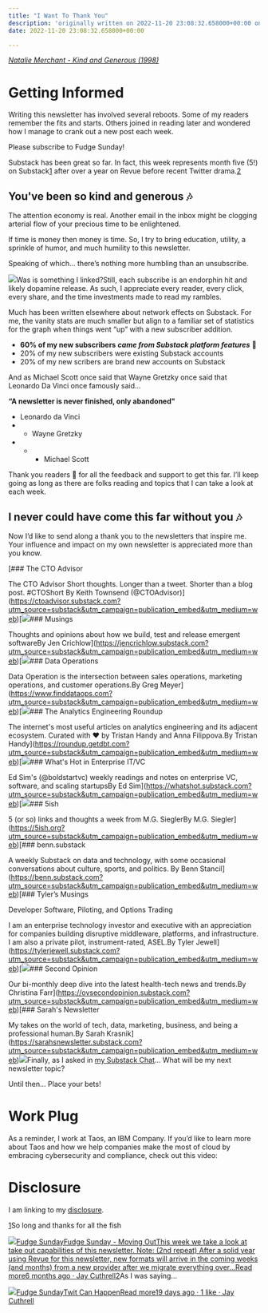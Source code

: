 ```yaml
---
title: "I Want To Thank You"
description: 'originally written on 2022-11-20 23:08:32.658000+00:00 on LAMP with vi, WordPress, Jekyll, Gatsby Cloud, Netlify, Revue, Substack, or Buttondown'
date: 2022-11-20 23:08:32.658000+00:00

---
```


*[Natalie Merchant - Kind and Generous (1998)](https://www.youtube.com/watch?v=uAwyIad93-c)*

Getting Informed
================

Writing this newsletter has involved several reboots. Some of my readers remember the fits and starts. Others joined in reading later and wondered how I manage to crank out a new post each week.

Please subscribe to Fudge Sunday!

Substack has been great so far. In fact, this week represents month five (5!) on Substack[1](#footnote-1) after over a year on Revue before recent Twitter drama.[2](#footnote-2)

You've been so kind and generous 🎶
----------------------------------

The attention economy is real. Another email in the inbox might be clogging arterial flow of your precious time to be enlightened.

If time is money then money is time. So, I try to bring education, utility, a sprinkle of humor, and much humility to this newsletter.

Speaking of which… there’s nothing more humbling than an unsubscribe.

[![](https://bucketeer-e05bbc84-baa3-437e-9518-adb32be77984.s3.amazonaws.com/public/images/3c4d5a4c-9420-46bc-a087-5ebb18abf0a8_1316x734.png)](https://substackcdn.com/image/fetch/f_auto,q_auto:good,fl_progressive:steep/https%3A%2F%2Fbucketeer-e05bbc84-baa3-437e-9518-adb32be77984.s3.amazonaws.com%2Fpublic%2Fimages%2F3c4d5a4c-9420-46bc-a087-5ebb18abf0a8_1316x734.png)Was is something I linked?Still, each subscribe is an endorphin hit and likely dopamine release. As such, I appreciate every reader, every click, every share, and the time investments made to read my rambles.

Much has been written elsewhere about network effects on Substack. For me, the vanity stats are much smaller but align to a familiar set of statistics for the graph when things went “up” with a new subscriber addition.

* **60% of my new subscribers** ***came from Substack platform features*** **🤯**
* 20% of my new subscribers were existing Substack accounts
* 20% of my new scribers are brand new accounts on Substack

And as Michael Scott once said that Wayne Gretzky once said that Leonardo Da Vinci once famously said… 

**“A newsletter is never finished, only abandoned"**   
- Leonardo da Vinci  
 - - Wayne Gretzky  
 - - - Michael Scott

Thank you readers 🙏 for all the feedback and support to get this far. I’ll keep going as long as there are folks reading and topics that I can take a look at each week.

I never could have come this far without you 🎶
----------------------------------------------

Now I’d like to send along a thank you to the newsletters that inspire me. Your influence and impact on my own newsletter is appreciated more than you know.

[### The CTO Advisor

The CTO Advisor Short thoughts. Longer than a tweet. Shorter than a blog post. #CTOShort By Keith Townsend (@CTOAdvisor)](https://ctoadvisor.substack.com?utm_source=substack&utm_campaign=publication_embed&utm_medium=web)[![](https://bucketeer-e05bbc84-baa3-437e-9518-adb32be77984.s3.amazonaws.com/public/images/4ca7e3e3-a308-4b5e-b8ce-ea421796323e_256x256.png)### Musings

 Thoughts and opinions about how we build, test and release emergent softwareBy Jen Crichlow](https://jencrichlow.substack.com?utm_source=substack&utm_campaign=publication_embed&utm_medium=web)[![](https://bucketeer-e05bbc84-baa3-437e-9518-adb32be77984.s3.amazonaws.com/public/images/38b9afd5-b355-4018-923a-c7729ef6ad04_500x500.png)### Data Operations

Data Operation is the intersection between sales operations, marketing operations, and customer operations.By Greg Meyer](https://www.finddataops.com?utm_source=substack&utm_campaign=publication_embed&utm_medium=web)[![](https://bucketeer-e05bbc84-baa3-437e-9518-adb32be77984.s3.amazonaws.com/public/images/a09458a9-aa91-4d5e-b652-995ab235e8b3_600x600.png)### The Analytics Engineering Roundup

The internet's most useful articles on analytics engineering and its adjacent ecosystem. Curated with ❤️ by Tristan Handy and Anna Filippova.By Tristan Handy](https://roundup.getdbt.com?utm_source=substack&utm_campaign=publication_embed&utm_medium=web)[![](https://bucketeer-e05bbc84-baa3-437e-9518-adb32be77984.s3.amazonaws.com/public/images/5a1c74c8-ca55-4756-8199-2b41edf0dca8_256x256.png)### What's Hot in Enterprise IT/VC

Ed Sim's (@boldstartvc) weekly readings and notes on enterprise VC, software, and scaling startupsBy Ed Sim](https://whatshot.substack.com?utm_source=substack&utm_campaign=publication_embed&utm_medium=web)[![](https://bucketeer-e05bbc84-baa3-437e-9518-adb32be77984.s3.amazonaws.com/public/images/8539e546-4d57-4353-9975-a6a033f5a588_256x256.png)### 5ish

5 (or so) links and thoughts a week from M.G. SieglerBy M.G. Siegler](https://5ish.org?utm_source=substack&utm_campaign=publication_embed&utm_medium=web)[### benn.substack

A weekly Substack on data and technology, with some occasional conversations about culture, sports, and politics. By Benn Stancil](https://benn.substack.com?utm_source=substack&utm_campaign=publication_embed&utm_medium=web)[### Tyler’s Musings

Developer Software, Piloting, and Options Trading

I am an enterprise technology investor and executive with an appreciation for companies building disruptive middleware, platforms, and infrastructure. I am also a private pilot, instrument-rated, ASEL.By Tyler Jewell](https://tylerjewell.substack.com?utm_source=substack&utm_campaign=publication_embed&utm_medium=web)[![](https://bucketeer-e05bbc84-baa3-437e-9518-adb32be77984.s3.amazonaws.com/public/images/11775b31-ec5e-4c12-b0f7-b78f39523bbb_711x711.png)### Second Opinion

Our bi-monthly deep dive into the latest health-tech news and trends.By Christina Farr](https://ovsecondopinion.substack.com?utm_source=substack&utm_campaign=publication_embed&utm_medium=web)[### Sarah's Newsletter

My takes on the world of tech, data, marketing, business, and being a professional human.By Sarah Krasnik](https://sarahsnewsletter.substack.com?utm_source=substack&utm_campaign=publication_embed&utm_medium=web)[![](https://bucketeer-e05bbc84-baa3-437e-9518-adb32be77984.s3.amazonaws.com/public/images/8e1f1aef-7e90-42b7-a5b8-64adcc466fea_940x788.png)](https://substackcdn.com/image/fetch/f_auto,q_auto:good,fl_progressive:steep/https%3A%2F%2Fbucketeer-e05bbc84-baa3-437e-9518-adb32be77984.s3.amazonaws.com%2Fpublic%2Fimages%2F8e1f1aef-7e90-42b7-a5b8-64adcc466fea_940x788.png)Finally, as I asked in [my Substack Chat](https://sunday.fudge.org/chat)… What will be my next newsletter topic?

Until then… Place your bets!

Work Plug
=========

As a reminder, I work at Taos, an IBM Company. If you’d like to learn more about Taos and how we help companies make the most of cloud by embracing cybersecurity and compliance, check out this video: 

Disclosure
==========

I am linking to my [disclosure](https://jaycuthrell.com/disclosure/?utm_campaign=Fudge%20Sunday&utm_medium=email&utm_source=Revue%20newsletter).

[1](#footnote-anchor-1)So long and thanks for all the fish 

[![](https://bucketeer-e05bbc84-baa3-437e-9518-adb32be77984.s3.amazonaws.com/public/images/58409c1d-315a-477e-9392-64c82bab22dd_992x992.png)Fudge SundayFudge Sunday - Moving OutThis week we take a look at take out capabilities of this newsletter. Note: (2nd repeat) After a solid year using Revue for this newsletter, new formats will arrive in the coming weeks (and months) from a new provider after we migrate everything over…Read more6 months ago · Jay Cuthrell](https://sunday.fudge.org/p/fudge-sunday-moving-out-1200494?utm_source=substack&utm_campaign=post_embed&utm_medium=web)[2](#footnote-anchor-2)As I was saying…

[![](https://bucketeer-e05bbc84-baa3-437e-9518-adb32be77984.s3.amazonaws.com/public/images/58409c1d-315a-477e-9392-64c82bab22dd_992x992.png)Fudge SundayTwit Can HappenRead more19 days ago · 1 like · Jay Cuthrell](https://sunday.fudge.org/p/twit-can-happen?utm_source=substack&utm_campaign=post_embed&utm_medium=web)